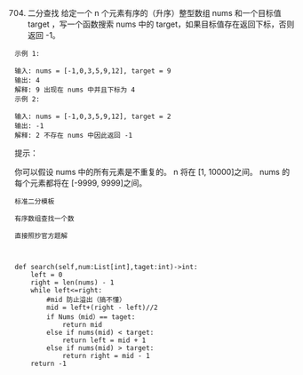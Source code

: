 704. 二分查找
给定一个 n 个元素有序的（升序）整型数组 nums 和一个目标值 target  ，写一个函数搜索 nums 中的 target，如果目标值存在返回下标，否则返回 -1。

```
示例 1:

输入: nums = [-1,0,3,5,9,12], target = 9
输出: 4
解释: 9 出现在 nums 中并且下标为 4
示例 2:

```
```
输入: nums = [-1,0,3,5,9,12], target = 2
输出: -1
解释: 2 不存在 nums 中因此返回 -1
```

提示：

你可以假设 nums 中的所有元素是不重复的。
n 将在 [1, 10000]之间。
nums 的每个元素都将在 [-9999, 9999]之间。


```
标准二分模板

有序数组查找一个数

直接照抄官方题解



def search(self,num:List[int],taget:int)->int:
    left = 0
    right = len(nums) - 1
    while left<=right:
        #mid 防止溢出（搞不懂） 
        mid = left+(right - left)//2
        if Nums（mid）== taget:
            return mid
        else if nums(mid) < target:
            return left = mid + 1
        else if nums(mid) > target:
            return right = mid - 1 
    return -1
```




